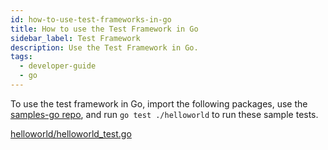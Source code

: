 ```yaml
---
id: how-to-use-test-frameworks-in-go
title: How to use the Test Framework in Go
sidebar_label: Test Framework
description: Use the Test Framework in Go.
tags:
  - developer-guide
  - go
---
```


To use the test framework in Go, import the following packages, use the [samples-go repo](https://github.com/temporalio/samples-go/), and run `go test ./helloworld` to run these sample tests.

[helloworld/helloworld_test.go](https://github.com/temporalio/samples-go/blob/main/helloworld/helloworld_test.go)
